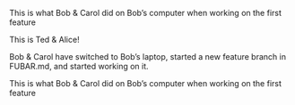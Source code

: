 
This is what Bob & Carol did on Bob’s computer when working on the first feature 

This is Ted & Alice!

Bob & Carol have switched to Bob’s laptop, started a new feature branch in FUBAR.md, and started working on it.


This is what Bob & Carol did on Bob’s computer when working on the first feature 

